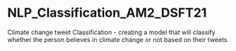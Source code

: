 # NLP_Classification_AM2_DSFT21
Climate change tweet Classification - creating a model that will classify whether the person believes in climate change or not based on their tweets.
